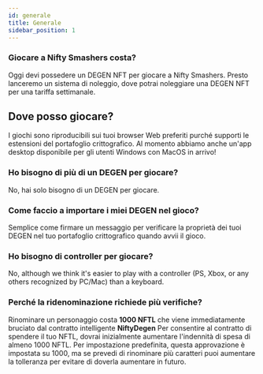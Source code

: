 ```yaml
---
id: generale
title: Generale
sidebar_position: 1
---
```


### **Giocare a Nifty Smashers costa?**

Oggi devi possedere un DEGEN NFT per giocare a Nifty Smashers. Presto lanceremo un sistema di noleggio, dove potrai noleggiare una DEGEN NFT per una tariffa settimanale.

## Dove posso giocare?

I giochi sono riproducibili sui tuoi browser Web preferiti purché supporti le estensioni del portafoglio crittografico. Al momento abbiamo anche un'app desktop disponibile per gli utenti Windows con MacOS in arrivo!

### **Ho bisogno di più di un DEGEN per giocare?**

No, hai solo bisogno di un DEGEN per giocare.

### Come faccio a importare i miei DEGEN nel gioco?

Semplice come firmare un messaggio per verificare la proprietà dei tuoi DEGEN nel tuo portafoglio crittografico quando avvii il gioco.

### **Ho bisogno di controller per giocare?**

No, although we think it's easier to play with a controller (PS, Xbox, or any others recognized by PC/Mac) than a keyboard.

### Perché la ridenominazione richiede più verifiche?

Rinominare un personaggio costa **1000 NFTL** che viene immediatamente bruciato dal contratto intelligente **NiftyDegen** Per consentire al contratto di spendere il tuo NFTL, dovrai inizialmente aumentare l'indennità di spesa di almeno 1000 NFTL. Per impostazione predefinita, questa approvazione è impostata su 1000, ma se prevedi di rinominare più caratteri puoi aumentare la tolleranza per evitare di doverla aumentare in futuro.

